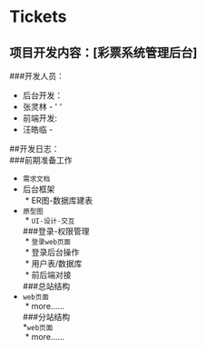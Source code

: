# Tickets
## 项目开发内容：[彩票系统管理后台]
###开发人员：<br />
* 后台开发：
 * 张灵林 - ' ' 
* 前端开发:
 * 汪皓临 - ` `
   
##开发日志：<br />
###前期准备工作 <br />
  * `需求文档`<br />
  * 后台框架<br />
  * ER图-数据库建表<br />
  * `原型图`<br />
  * `UI-设计-交互`<br />
###登录-权限管理 <br />
  * `登录web页面` <br />
  * 登录后台操作 <br />
  * 用户表/数据库 <br />
  * 前后端对接<br />
###总站结构<br />
  * `web页面`<br />
  * more…… <br />
###分站结构<br />
  *`web页面` <br />
  * more……
